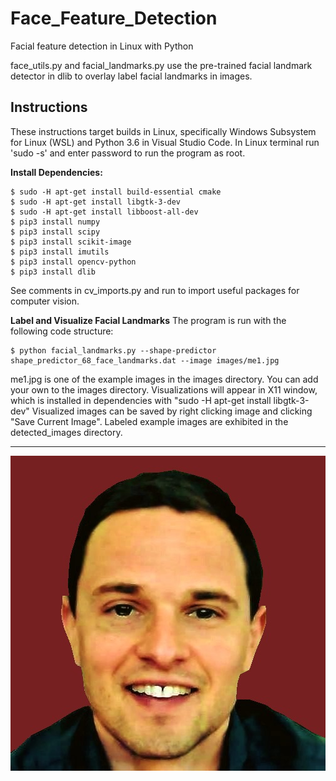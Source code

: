 # Face_Feature_Detection
Facial feature detection in Linux with Python

face_utils.py and facial_landmarks.py use the pre-trained facial landmark detector in dlib to overlay label
facial landmarks in images.

## Instructions

These instructions target builds in Linux,
specifically Windows Subsystem for Linux (WSL) and Python 3.6 in Visual Studio Code.
In Linux terminal run 'sudo -s' and enter password to run the program as root.

**Install Dependencies:**
```
$ sudo -H apt-get install build-essential cmake
$ sudo -H apt-get install libgtk-3-dev 
$ sudo -H apt-get install libboost-all-dev
$ pip3 install numpy
$ pip3 install scipy
$ pip3 install scikit-image
$ pip3 install imutils
$ pip3 install opencv-python
$ pip3 install dlib
```
See comments in cv_imports.py and run to import useful packages for computer vision.

**Label and Visualize Facial Landmarks**
The program is run with the following code structure:
```
$ python facial_landmarks.py --shape-predictor shape_predictor_68_face_landmarks.dat --image images/me1.jpg
```
me1.jpg is one of the example images in the images directory. You can add your own to the images directory.
Visualizations will appear in X11 window, which is installed in dependencies with "sudo -H apt-get install libgtk-3-dev"
Visualized images can be saved by right clicking image and clicking "Save Current Image".
Labeled example images are exhibited in the detected_images directory.


---
![Matt London - Original Image](https://github.com/MattLondon101/Face_Feature_Detection/blob/master/images/me1.jpg?raw=true)




